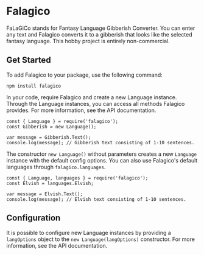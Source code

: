 # Falagico
FaLaGiCo stands for Fantasy Language Gibberish Converter. You can enter any text and Falagico converts it to a gibberish that looks like the selected fantasy language. This hobby project is entirely non-commercial.

## Get Started

To add Falagico to your package, use the following command:

    npm install falagico

In your code, require Falagico and create a new Language instance. Through the Language instances, you can access all methods Falagico provides. For more information, see the API documentation.

    const { Language } = require('falagico');
    const Gibberish = new Language();
    
    var message = Gibberish.Text();
    console.log(message); // Gibberish text consisting of 1-10 sentences.

The constructor `new Language()` without parameters creates a new `Language` instance with the default config options. You can also use Falagico's default languages through `falagico.languages`.

    const { Language, languages } = require('falagico');
    const Elvish = languages.Elvish;
    
    var message = Elvish.Text();
    console.log(message); // Elvish text consisting of 1-10 sentences.

## Configuration

It is possible to configure new Language instances by providing a `langOptions` object to the `new Language(langOptions)` constructor. For more information, see the API documentation.